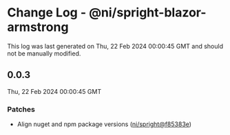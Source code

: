 # Change Log - @ni/spright-blazor-armstrong

This log was last generated on Thu, 22 Feb 2024 00:00:45 GMT and should not be manually modified.

<!-- Start content -->

## 0.0.3

Thu, 22 Feb 2024 00:00:45 GMT

### Patches

- Align nuget and npm package versions ([ni/spright@f85383e](https://github.com/ni/spright/commit/f85383eb07d0fae93aedb38aa6ea05611ca2418e))

